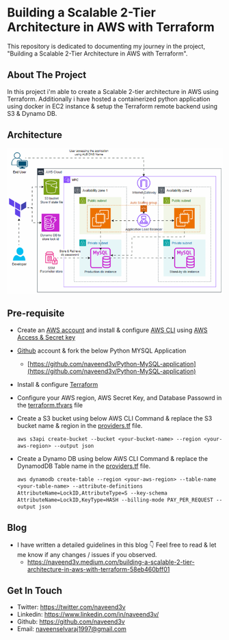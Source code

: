 # Building a Scalable 2-Tier Architecture in AWS with Terraform
This repository is dedicated to documenting my journey in the project, "Building a Scalable 2-Tier Architecture in AWS with Terraform".

## About The Project
In this project i'm able to create a Scalable 2-tier architecture in AWS using Terraform. Additionally i have hosted a containerized python application using docker in EC2 instance & setup the Terraform remote backend using S3 & Dynamo DB. 


## Architecture
![architecture](./assets/aws_2_tier_architecture.gif)

## Pre-requisite

- Create an [AWS account](https://portal.aws.amazon.com/billing/signup#/start/email) and install & configure [AWS CLI](https://docs.aws.amazon.com/cli/latest/userguide/getting-started-install.html) using [AWS Access & Secret key](https://docs.aws.amazon.com/IAM/latest/UserGuide/id_root-user_manage_add-key.html)

- [Github](https://github.com/) account & fork the below Python MYSQL Application
    - [https://github.com/naveend3v/Python-MySQL-application](https://github.com/naveend3v/Python-MySQL-application)

- Install & configure [Terraform](https://developer.hashicorp.com/terraform/tutorials/aws-get-started/install-cli)

- Configure your AWS region, AWS Secret Key, and Database Passowrd in the [terraform.tfvars](https://github.com/naveend3v/aws_2_tier_architecture/blob/main/terraform.tfvars) file

- Create a S3 bucket using below AWS CLI Command & replace the S3 bucket name & region in the [providers.tf](https://github.com/naveend3v/aws_2_tier_architecture/blob/main/providers.tf?plain=1#L5) file.

    ```
    aws s3api create-bucket --bucket <your-bucket-name> --region <your-aws-region> --output json
    ``` 

- Create a Dynamo DB using below AWS CLI Command & replace the DynamodDB Table name in the [providers.tf](https://github.com/naveend3v/aws_2_tier_architecture/blob/main/providers.tf?plain=1#L11) file.

    ```
    aws dynamodb create-table --region <your-aws-region> --table-name <your-table-name> --attribute-definitions AttributeName=LockID,AttributeType=S --key-schema AttributeName=LockID,KeyType=HASH --billing-mode PAY_PER_REQUEST --output json
    ```

## Blog
- I have written a detailed guidelines in this blog 👇 Feel free to read & let me know if any changes / issues if you observed.
    - https://naveend3v.medium.com/building-a-scalable-2-tier-architecture-in-aws-with-terraform-58eb460bff01

## Get In Touch
- Twitter: https://twitter.com/naveend3v
- Linkedin: https://www.linkedin.com/in/naveend3v/
- Github: https://github.com/naveend3v
- Email: naveenselvaraj1997@gmail.com
